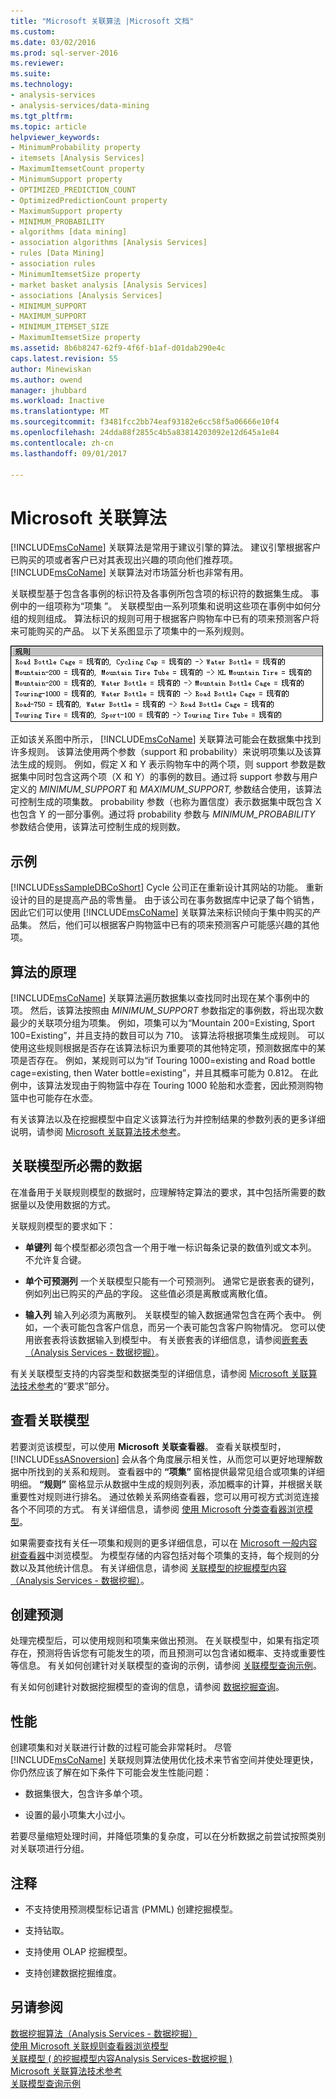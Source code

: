 ```yaml
---
title: "Microsoft 关联算法 |Microsoft 文档"
ms.custom: 
ms.date: 03/02/2016
ms.prod: sql-server-2016
ms.reviewer: 
ms.suite: 
ms.technology:
- analysis-services
- analysis-services/data-mining
ms.tgt_pltfrm: 
ms.topic: article
helpviewer_keywords:
- MinimumProbability property
- itemsets [Analysis Services]
- MaximumItemsetCount property
- MinimumSupport property
- OPTIMIZED_PREDICTION_COUNT
- OptimizedPredictionCount property
- MaximumSupport property
- MINIMUM_PROBABILITY
- algorithms [data mining]
- association algorithms [Analysis Services]
- rules [Data Mining]
- association rules
- MinimumItemsetSize property
- market basket analysis [Analysis Services]
- associations [Analysis Services]
- MINIMUM_SUPPORT
- MAXIMUM_SUPPORT
- MINIMUM_ITEMSET_SIZE
- MaximumItemsetSize property
ms.assetid: 8b6b8247-62f9-4f6f-b1af-d01dab290e4c
caps.latest.revision: 55
author: Minewiskan
ms.author: owend
manager: jhubbard
ms.workload: Inactive
ms.translationtype: MT
ms.sourcegitcommit: f3481fcc2bb74eaf93182e6cc58f5a06666e10f4
ms.openlocfilehash: 24dda88f2855c4b5a83814203092e12d645a1e84
ms.contentlocale: zh-cn
ms.lasthandoff: 09/01/2017

---
```

# <a name="microsoft-association-algorithm"></a>Microsoft 关联算法
  [!INCLUDE[msCoName](../../includes/msconame-md.md)] 关联算法是常用于建议引擎的算法。 建议引擎根据客户已购买的项或者客户已对其表现出兴趣的项向他们推荐项。 [!INCLUDE[msCoName](../../includes/msconame-md.md)] 关联算法对市场篮分析也非常有用。   
  
 关联模型基于包含各事例的标识符及各事例所包含项的标识符的数据集生成。 事例中的一组项称为“项集 ”。 关联模型由一系列项集和说明这些项在事例中如何分组的规则组成。 算法标识的规则可用于根据客户购物车中已有的项来预测客户将来可能购买的产品。 以下关系图显示了项集中的一系列规则。  
  
 ![一组规则对于关联模型](../../analysis-services/data-mining/media/association.gif "一套规则对于关联模型")  
  
 正如该关系图中所示， [!INCLUDE[msCoName](../../includes/msconame-md.md)] 关联算法可能会在数据集中找到许多规则。 该算法使用两个参数（support 和 probability）来说明项集以及该算法生成的规则。 例如，假定 X 和 Y 表示购物车中的两个项，则 support 参数是数据集中同时包含这两个项（X 和 Y）的事例的数目。通过将 support 参数与用户定义的 *MINIMUM_SUPPORT* 和 *MAXIMUM_SUPPORT,* 参数结合使用，该算法可控制生成的项集数。 probability 参数（也称为置信度）表示数据集中既包含 X 也包含 Y 的一部分事例。通过将 probability 参数与 *MINIMUM_PROBABILITY* 参数结合使用，该算法可控制生成的规则数。  
  
## <a name="example"></a>示例  
 [!INCLUDE[ssSampleDBCoShort](../../includes/sssampledbcoshort-md.md)] Cycle 公司正在重新设计其网站的功能。 重新设计的目的是提高产品的零售量。 由于该公司在事务数据库中记录了每个销售，因此它们可以使用 [!INCLUDE[msCoName](../../includes/msconame-md.md)] 关联算法来标识倾向于集中购买的产品集。 然后，他们可以根据客户购物篮中已有的项来预测客户可能感兴趣的其他项。  
  
## <a name="how-the-algorithm-works"></a>算法的原理  
 [!INCLUDE[msCoName](../../includes/msconame-md.md)] 关联算法遍历数据集以查找同时出现在某个事例中的项。 然后，该算法按照由 *MINIMUM_SUPPORT* 参数指定的事例数，将出现次数最少的关联项分组为项集。 例如，项集可以为“Mountain 200=Existing, Sport 100=Existing”，并且支持的数目可以为 710。 该算法将根据项集生成规则。 可以使用这些规则根据是否存在该算法标识为重要项的其他特定项，预测数据库中的某项是否存在。 例如，某规则可以为“if Touring 1000=existing and Road bottle cage=existing, then Water bottle=existing”，并且其概率可能为 0.812。 在此例中，该算法发现由于购物篮中存在 Touring 1000 轮胎和水壶套，因此预测购物篮中也可能存在水壶。  
  
 有关该算法以及在挖掘模型中自定义该算法行为并控制结果的参数列表的更多详细说明，请参阅 [Microsoft 关联算法技术参考](../../analysis-services/data-mining/microsoft-association-algorithm-technical-reference.md)。  
  
## <a name="data-required-for-association-models"></a>关联模型所必需的数据  
 在准备用于关联规则模型的数据时，应理解特定算法的要求，其中包括所需要的数据量以及使用数据的方式。  
  
 关联规则模型的要求如下：  
  
-   **单键列** 每个模型都必须包含一个用于唯一标识每条记录的数值列或文本列。 不允许复合键。  
  
-   **单个可预测列** 一个关联模型只能有一个可预测列。 通常它是嵌套表的键列，例如列出已购买的产品的字段。 这些值必须是离散或离散化值。  
  
-   **输入列**    输入列必须为离散列。 关联模型的输入数据通常包含在两个表中。 例如，一个表可能包含客户信息，而另一个表可能包含客户购物情况。 您可以使用嵌套表将该数据输入到模型中。 有关嵌套表的详细信息，请参阅[嵌套表（Analysis Services - 数据挖掘）](../../analysis-services/data-mining/nested-tables-analysis-services-data-mining.md)。  
  
 有关关联模型支持的内容类型和数据类型的详细信息，请参阅 [Microsoft 关联算法技术参考](../../analysis-services/data-mining/microsoft-association-algorithm-technical-reference.md)的“要求”部分。  
  
## <a name="viewing-an-association-model"></a>查看关联模型  
 若要浏览该模型，可以使用 **Microsoft 关联查看器**。 查看关联模型时， [!INCLUDE[ssASnoversion](../../includes/ssasnoversion-md.md)] 会从各个角度展示相关性，从而您可以更好地理解数据中所找到的关系和规则。 查看器中的 **“项集”** 窗格提供最常见组合或项集的详细明细。 **“规则”** 窗格显示从数据中生成的规则列表，添加概率的计算，并根据关联重要性对规则进行排名。 通过依赖关系网络查看器，您可以用可视方式浏览连接各个不同项的方式。 有关详细信息，请参阅 [使用 Microsoft 分类查看器浏览模型](../../analysis-services/data-mining/browse-a-model-using-the-microsoft-cluster-viewer.md)。  
  
 如果需要查找有关任一项集和规则的更多详细信息，可以在 [Microsoft 一般内容树查看器](../../analysis-services/data-mining/browse-a-model-using-the-microsoft-generic-content-tree-viewer.md)中浏览模型。 为模型存储的内容包括对每个项集的支持，每个规则的分数以及其他统计信息。 有关详细信息，请参阅 [关联模型的挖掘模型内容（Analysis Services - 数据挖掘）](../../analysis-services/data-mining/mining-model-content-for-association-models-analysis-services-data-mining.md)。  
  
## <a name="creating-predictions"></a>创建预测  
 处理完模型后，可以使用规则和项集来做出预测。 在关联模型中，如果有指定项存在，预测将告诉您有可能发生的项，而且预测可以包含诸如概率、支持或重要性等信息。 有关如何创建针对关联模型的查询的示例，请参阅 [关联模型查询示例](../../analysis-services/data-mining/association-model-query-examples.md)。  
  
 有关如何创建针对数据挖掘模型的查询的信息，请参阅 [数据挖掘查询](../../analysis-services/data-mining/data-mining-queries.md)。  
  
## <a name="performance"></a>性能  
 创建项集和对关联进行计数的过程可能会非常耗时。 尽管 [!INCLUDE[msCoName](../../includes/msconame-md.md)] 关联规则算法使用优化技术来节省空间并使处理更快，你仍然应该了解在如下条件下可能会发生性能问题：  
  
-   数据集很大，包含许多单个项。  
  
-   设置的最小项集大小过小。  
  
 若要尽量缩短处理时间，并降低项集的复杂度，可以在分析数据之前尝试按照类别对关联项进行分组。  
  
## <a name="remarks"></a>注释  
  
-   不支持使用预测模型标记语言 (PMML) 创建挖掘模型。  
  
-   支持钻取。  
  
-   支持使用 OLAP 挖掘模型。  
  
-   支持创建数据挖掘维度。  
  
## <a name="see-also"></a>另请参阅  
 [数据挖掘算法（Analysis Services - 数据挖掘）](../../analysis-services/data-mining/data-mining-algorithms-analysis-services-data-mining.md)   
 [使用 Microsoft 关联规则查看器浏览模型](../../analysis-services/data-mining/browse-a-model-using-the-microsoft-association-rules-viewer.md)   
 [关联模型 &#40; 的挖掘模型内容Analysis Services-数据挖掘 &#41;](../../analysis-services/data-mining/mining-model-content-for-association-models-analysis-services-data-mining.md)   
 [Microsoft 关联算法技术参考](../../analysis-services/data-mining/microsoft-association-algorithm-technical-reference.md)   
 [关联模型查询示例](../../analysis-services/data-mining/association-model-query-examples.md)  
  
  


